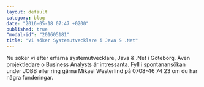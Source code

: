```yaml
---
layout: default
category: blog
date: "2016-05-18 07:47 +0200"
published: true
"modal-id": "201605181"
title: "Vi söker Systemutvecklare i Java & .Net"
---
```

Nu söker vi efter erfarna systemutvecklare, Java & .Net i Göteborg. Även projektledare o Business Analysts är intressanta. Fyll i spontanansökan under JOBB eller ring gärna Mikael Westerlind
på 0708-46 74 23 om du har några funderingar.


